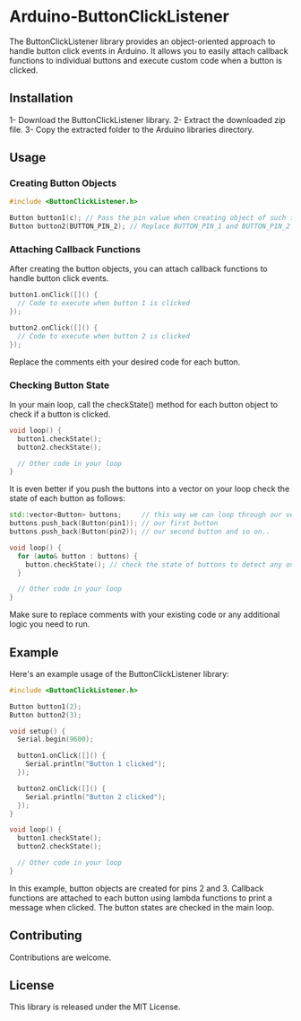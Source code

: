 # Arduino-ButtonClickListener
The ButtonClickListener library provides an object-oriented approach to handle button click events in Arduino. It allows you to easily attach callback functions to individual buttons and execute custom code when a button is clicked.

## Installation

1- Download the ButtonClickListener library.
2- Extract the downloaded zip file.
3- Copy the extracted folder to the Arduino libraries directory.

## Usage
### Creating Button Objects

```cpp
#include <ButtonClickListener.h>

Button button1(c); // Pass the pin value when creating object of such type
Button button2(BUTTON_PIN_2); // Replace BUTTON_PIN_1 and BUTTON_PIN_2 with the actual pin numbers to which your buttons are connected.
```
### Attaching Callback Functions
After creating the button objects, you can attach callback functions to handle button click events.

```cpp
button1.onClick([]() {
  // Code to execute when button 1 is clicked
});

button2.onClick([]() {
  // Code to execute when button 2 is clicked
});
```
Replace the comments eith your desired code for each button.

### Checking Button State
In your main loop, call the checkState() method for each button object to check if a button is clicked.

```cpp
void loop() {
  button1.checkState();
  button2.checkState();

  // Other code in your loop
}
```
It is even better if you push the buttons into a vector on your loop check the state of each button as follows:

```cpp
std::vector<Button> buttons;     // this way we can loop through our vector of buttons
buttons.push_back(Button(pin1)); // our first button
buttons.push_back(Button(pin2)); // our second button and so on..

void loop() {
  for (auto& button : buttons) {
    button.checkState(); // check the state of buttons to detect any onclick
  }

  // Other code in your loop
}
```

Make sure to replace comments with your existing code or any additional logic you need to run.

## Example
Here's an example usage of the ButtonClickListener library:

```cpp
#include <ButtonClickListener.h>

Button button1(2);
Button button2(3);

void setup() {
  Serial.begin(9600);

  button1.onClick([]() {
    Serial.println("Button 1 clicked");
  });

  button2.onClick([]() {
    Serial.println("Button 2 clicked");
  });
}

void loop() {
  button1.checkState();
  button2.checkState();

  // Other code in your loop
}
```
In this example, button objects are created for pins 2 and 3. Callback functions are attached to each button using lambda functions to print a message when clicked. The button states are checked in the main loop.

## Contributing
Contributions are welcome.

## License
This library is released under the MIT License.
